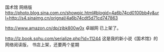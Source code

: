 国术馆 网络版
http://photo.blog.sina.com.cn/showpic.html#blogid=4a6b74cd0100bb4y&url=http://s4.sinaimg.cn/orignal/4a6b74cdt5d71cd747863
 
 
http://www.amazon.cn/dp/zjbk800w0x
卓越网 已上架了。
 
http://lz.book.sohu.com/serialize.php?id=11244
这是我的新小说《国术馆》的网络阅读版，
书店上架，还要两个星期
